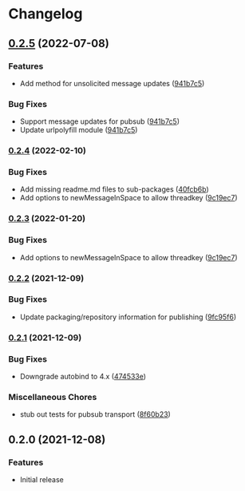 # Changelog

## [0.2.5](https://github.com/googleworkspace/chat-framework-nodejs/compare/chat-sdk-repo-v0.2.4...chat-sdk-repo-v0.2.5) (2022-07-08)


### Features

* Add method for unsolicited message updates ([941b7c5](https://github.com/googleworkspace/chat-framework-nodejs/commit/941b7c51723577896fbbc8c02c7e671a503070cc))


### Bug Fixes

* Support message updates for pubsub ([941b7c5](https://github.com/googleworkspace/chat-framework-nodejs/commit/941b7c51723577896fbbc8c02c7e671a503070cc))
* Update urlpolyfill module ([941b7c5](https://github.com/googleworkspace/chat-framework-nodejs/commit/941b7c51723577896fbbc8c02c7e671a503070cc))

### [0.2.4](https://www.github.com/googleworkspace/chat-framework-nodejs/compare/chat-sdk-repo-v0.2.2...chat-sdk-repo-v0.2.4) (2022-02-10)


### Bug Fixes

* Add missing readme.md files to sub-packages ([40fcb6b](https://www.github.com/googleworkspace/chat-framework-nodejs/commit/40fcb6b5790a43a1de59379a8e23a1329ce1702f))
* Add options to newMessageInSpace to allow threadkey ([9c19ec7](https://www.github.com/googleworkspace/chat-framework-nodejs/commit/9c19ec78b3751c8f5e27ea75c9a7c57fd5302228))

### [0.2.3](https://github.com/googleworkspace/chat-framework-nodejs/compare/chat-sdk-repo-v0.2.2...chat-sdk-repo-v0.2.3) (2022-01-20)


### Bug Fixes

* Add options to newMessageInSpace to allow threadkey ([9c19ec7](https://github.com/googleworkspace/chat-framework-nodejs/commit/9c19ec78b3751c8f5e27ea75c9a7c57fd5302228))

### [0.2.2](https://www.github.com/googleworkspace/chat-framework-nodejs/compare/chat-sdk-repo-v0.2.1...chat-sdk-repo-v0.2.2) (2021-12-09)


### Bug Fixes

* Update packaging/repository information for publishing ([9fc95f6](https://www.github.com/googleworkspace/chat-framework-nodejs/commit/9fc95f64ccee061e18dbfe972c50d76281d64a72))

### [0.2.1](https://www.github.com/googleworkspace/chat-framework-nodejs/compare/chat-sdk-repo-v0.2.0...chat-sdk-repo-v0.2.1) (2021-12-09)


### Bug Fixes

* Downgrade autobind to 4.x ([474533e](https://www.github.com/googleworkspace/chat-framework-nodejs/commit/474533e6e37c8e1360f683807939e79eb10f9b64))


### Miscellaneous Chores

* stub out tests for pubsub transport ([8f60b23](https://www.github.com/googleworkspace/chat-framework-nodejs/commit/8f60b230601b84984c54b6943dba19aa8be3c7c8))

## 0.2.0 (2021-12-08)


### Features

* Initial release
